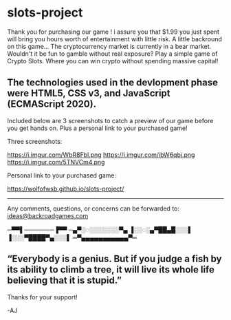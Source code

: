 # slots-project

Thank you for purchasing our game ! i assure you that $1.99 you just spent will bring you hours worth of entertainment with little risk. 
A little backround on this game... The cryptocurrency market is currently in a bear market. Wouldn't it be fun to gamble without real exposure? Play a
simple game of Crypto Slots. Where you can win crypto without spending massive capital!



The technologies used in the devlopment phase were HTML5, CSS v3, and JavaScript (ECMAScript 2020).
----------------------------------------------------------------------------------------------------
Included below are 3 screenshots to catch a preview of our game before you get hands on. Plus a personal link to your purchased game!

Three screenshots:

https://i.imgur.com/WbR8Fbl.png
https://i.imgur.com/ibW6qbj.png
https://i.imgur.com/5TNVCm4.png

Personal link to your purchased game:

https://wolfofwsb.github.io/slots-project/

----------------------------------------------------------------------------------------------------
Any comments, questions, or concerns can be forwarded to: ideas@backroadgames.com

─▀▀▌───────▐▀▀
─▄▀░◌░░░░░░░▀▄
▐░░◌░▄▀██▄█░░░▌
▐░░░▀████▀▄░░░▌
═▀▄▄▄▄▄▄▄▄▄▄▄▀═

“Everybody is a genius. But if you judge a fish by its ability to climb a tree, it will live its whole life believing that it is stupid.”
----------------------------------------------------------------------------------------------------


Thanks for your support!

-AJ
